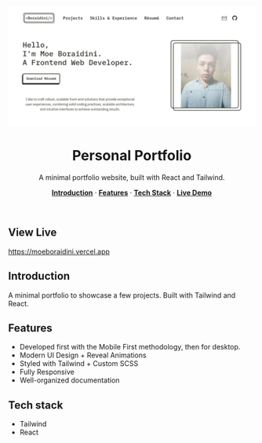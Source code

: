 <p align="center">
    <img alt="screenshot" src="https://github.com/Vargriym/my-portfolio/blob/master/header.png">
    <h1 align="center">Personal Portfolio</h1>
  </a>
</p>

<p align="center">
  A minimal portfolio website, built with React and Tailwind.
</p>

<p align="center">
  <a href="#introduction"><strong>Introduction</strong></a> ·
    <a href="#features"><strong>Features</strong></a> ·
  <a href="#tech-stack"><strong>Tech Stack</strong></a> ·
    <a href="#view-live"><strong>Live Demo</strong></a>

  
</p>

<br/>

## View Live
https://moeboraidini.vercel.app

<!-- ABOUT THE PROJECT -->

## Introduction

A minimal portfolio to showcase a few projects. Built with Tailwind and React. 
## Features

- Developed first with the Mobile First methodology, then for desktop.
- Modern UI Design + Reveal Animations
- Styled with Tailwind + Custom SCSS
- Fully Responsive
- Well-organized documentation

## Tech stack

- Tailwind
- React
